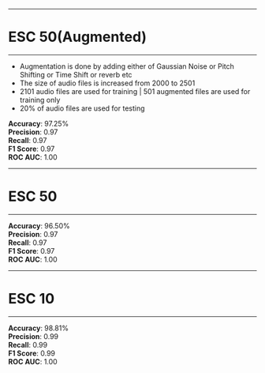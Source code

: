 ***********
# ESC 50(Augmented)
***********
* Augmentation is done by adding either of Gaussian Noise or Pitch Shifting or Time Shift or reverb etc
* The size of audio files is increased from 2000 to 2501
* 2101 audio files are used for training | 501 augmented files are used for training only
* 20% of audio files are used for testing

**Accuracy**: 97.25%  
**Precision**: 0.97  
**Recall**: 0.97  
**F1 Score**: 0.97  
**ROC AUC**: 1.00

***********
# ESC 50
***********
**Accuracy**: 96.50%  
**Precision**: 0.97  
**Recall**: 0.97  
**F1 Score**: 0.97  
**ROC AUC**: 1.00


***********
# ESC 10
***********
**Accuracy**: 98.81%  
**Precision**: 0.99  
**Recall**: 0.99  
**F1 Score**: 0.99  
**ROC AUC**: 1.00
